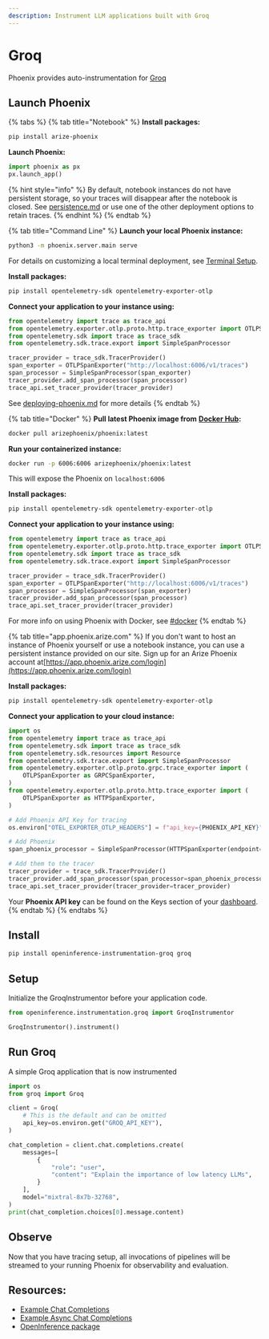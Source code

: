 ```yaml
---
description: Instrument LLM applications built with Groq
---
```


# Groq

Phoenix provides auto-instrumentation for [Groq](https://github.com/groq/groq-python)

## Launch Phoenix

{% tabs %}
{% tab title="Notebook" %}
**Install packages:**

```bash
pip install arize-phoenix
```

**Launch Phoenix:**

```python
import phoenix as px
px.launch_app()
```

{% hint style="info" %}
By default, notebook instances do not have persistent storage, so your traces will disappear after the notebook is closed. See [persistence.md](../../deployment/persistence.md "mention") or use one of the other deployment options to retain traces.
{% endhint %}
{% endtab %}

{% tab title="Command Line" %}
**Launch your local Phoenix instance:**

```bash
python3 -m phoenix.server.main serve
```

For details on customizing a local terminal deployment, see [Terminal Setup](https://docs.arize.com/phoenix/setup/environments#terminal).

**Install packages:**

```bash
pip install opentelemetry-sdk opentelemetry-exporter-otlp
```

**Connect your application to your instance using:**

```python
from opentelemetry import trace as trace_api
from opentelemetry.exporter.otlp.proto.http.trace_exporter import OTLPSpanExporter
from opentelemetry.sdk import trace as trace_sdk
from opentelemetry.sdk.trace.export import SimpleSpanProcessor

tracer_provider = trace_sdk.TracerProvider()
span_exporter = OTLPSpanExporter("http://localhost:6006/v1/traces")
span_processor = SimpleSpanProcessor(span_exporter)
tracer_provider.add_span_processor(span_processor)
trace_api.set_tracer_provider(tracer_provider)
```

See [deploying-phoenix.md](../../deployment/deploying-phoenix.md "mention") for more details
{% endtab %}

{% tab title="Docker" %}
**Pull latest Phoenix image from** [**Docker Hub**](https://hub.docker.com/r/arizephoenix/phoenix)**:**

```bash
docker pull arizephoenix/phoenix:latest
```

**Run your containerized instance:**

```bash
docker run -p 6006:6006 arizephoenix/phoenix:latest
```

This will expose the Phoenix on `localhost:6006`

**Install packages:**

```bash
pip install opentelemetry-sdk opentelemetry-exporter-otlp
```

**Connect your application to your instance using:**

```python
from opentelemetry import trace as trace_api
from opentelemetry.exporter.otlp.proto.http.trace_exporter import OTLPSpanExporter
from opentelemetry.sdk import trace as trace_sdk
from opentelemetry.sdk.trace.export import SimpleSpanProcessor

tracer_provider = trace_sdk.TracerProvider()
span_exporter = OTLPSpanExporter("http://localhost:6006/v1/traces")
span_processor = SimpleSpanProcessor(span_exporter)
tracer_provider.add_span_processor(span_processor)
trace_api.set_tracer_provider(tracer_provider)
```

For more info on using Phoenix with Docker, see [#docker](groq.md#docker "mention")
{% endtab %}

{% tab title="app.phoenix.arize.com" %}
If you don't want to host an instance of Phoenix yourself or use a notebook instance, you can use a persistent instance provided on our site. Sign up for an Arize Phoenix account at[https://app.phoenix.arize.com/login](https://app.phoenix.arize.com/login)

**Install packages:**

```bash
pip install opentelemetry-sdk opentelemetry-exporter-otlp
```

**Connect your application to your cloud instance:**

```python
import os
from opentelemetry import trace as trace_api
from opentelemetry.sdk import trace as trace_sdk
from opentelemetry.sdk.resources import Resource
from opentelemetry.sdk.trace.export import SimpleSpanProcessor
from opentelemetry.exporter.otlp.proto.grpc.trace_exporter import (
    OTLPSpanExporter as GRPCSpanExporter,
)
from opentelemetry.exporter.otlp.proto.http.trace_exporter import (
    OTLPSpanExporter as HTTPSpanExporter,
)

# Add Phoenix API Key for tracing
os.environ["OTEL_EXPORTER_OTLP_HEADERS"] = f"api_key={PHOENIX_API_KEY}"

# Add Phoenix
span_phoenix_processor = SimpleSpanProcessor(HTTPSpanExporter(endpoint="https://app.phoenix.arize.com/v1/traces"))

# Add them to the tracer
tracer_provider = trace_sdk.TracerProvider()
tracer_provider.add_span_processor(span_processor=span_phoenix_processor)
trace_api.set_tracer_provider(tracer_provider=tracer_provider)
```

Your **Phoenix API key** can be found on the Keys section of your [dashboard](https://app.phoenix.arize.com).
{% endtab %}
{% endtabs %}

## Install

```bash
pip install openinference-instrumentation-groq groq 
```

## Setup

Initialize the GroqInstrumentor before your application code.

```python
from openinference.instrumentation.groq import GroqInstrumentor

GroqInstrumentor().instrument()
```

## Run Groq

A simple Groq application that is now instrumented

```python
import os
from groq import Groq

client = Groq(
    # This is the default and can be omitted
    api_key=os.environ.get("GROQ_API_KEY"),
)

chat_completion = client.chat.completions.create(
    messages=[
        {
            "role": "user",
            "content": "Explain the importance of low latency LLMs",
        }
    ],
    model="mixtral-8x7b-32768",
)
print(chat_completion.choices[0].message.content)
```

## Observe

Now that you have tracing setup, all invocations of pipelines will be streamed to your running Phoenix for observability and evaluation.

## Resources:

* [Example Chat Completions](https://github.com/Arize-ai/openinference/blob/main/python/instrumentation/openinference-instrumentation-groq/examples/chat\_completions.py)
* [Example Async Chat Completions](https://github.com/Arize-ai/openinference/blob/main/python/instrumentation/openinference-instrumentation-groq/examples/async\_chat\_completions.py)
* [OpenInference package](https://github.com/Arize-ai/openinference/blob/main/python/instrumentation/openinference-instrumentation-haystack)
